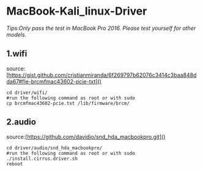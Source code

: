 # MacBook-Kali_linux-Driver

*Tips:Only pass the test in MacBook Pro 2016. Please test yourself for other models.*

## 1.wifi
source:[https://gist.github.com/cristianmiranda/6f269797b62076c3414c3baa848dda67#fle-brcmfmac43602-pcie-txt]()


```
cd driver/wifi/
#run the following command as root or with sudo
cp brcmfmac43602-pcie.txt /lib/firmware/brcm/
```

## 2.audio
source:[https://github.com/davidjo/snd_hda_macbookpro.git]()

```
cd driver/audio/snd_hda_macbookpro/
#run the following command as root or with sudo
./install.cirrus.driver.sh
reboot
```
